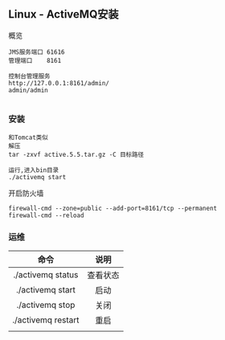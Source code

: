 ## Linux - ActiveMQ安装

概览

```
JMS服务端口	61616
管理端口	8161

控制台管理服务
http://127.0.0.1:8161/admin/
admin/admin


```



### 安装

```mysql
和Tomcat类似
解压
tar -zxvf active.5.5.tar.gz -C 目标路径

运行,进入bin目录
./activemq start

```

开启防火墙

```
firewall-cmd --zone=public --add-port=8161/tcp --permanent
firewall-cmd --reload   
```



### 运维



|        命令         |   说明   |
| :-----------------: | :------: |
| ./activemq   status | 查看状态 |
|  ./activemq start   |   启动   |
|   ./activemq stop   |   关闭   |
| ./activemq restart  |   重启   |
|                     |          |


